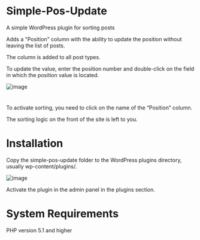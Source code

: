 # Simple-Pos-Update

A simple WordPress plugin for sorting posts

Adds a "Position" column with the ability to update the position without leaving the list of posts.

The column is added to all post types.

To update the value, enter the position number and double-click on the field in which the position value is located.


![image](https://github.com/AlexanderUfa/Simple-Pos-Update/assets/75223388/d6eb1201-d262-4a3c-8ede-43a7a8aa44b6)
#

To activate sorting, you need to click on the name of the “Position” column.

The sorting logic on the front of the site is left to you.

# Installation  

Copy the simple-pos-update folder to the WordPress plugins directory, usually wp-content/plugins/.

![image](https://github.com/AlexanderUfa/Simple-Pos-Update/assets/75223388/29a398a8-b0a5-42e9-9c54-db88391ecf2c)

Activate the plugin in the admin panel in the plugins section.


# System Requirements 
PHP version 5.1 and higher


